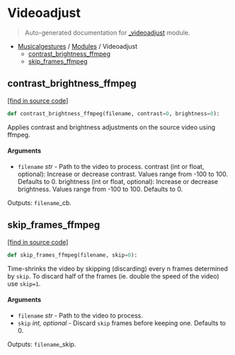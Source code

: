 # Videoadjust

> Auto-generated documentation for [_videoadjust](..\_videoadjust.py) module.

- [Musicalgestures](README.md#musicalgestures-index) / [Modules](MODULES.md#musicalgestures-modules) / Videoadjust
    - [contrast_brightness_ffmpeg](#contrast_brightness_ffmpeg)
    - [skip_frames_ffmpeg](#skip_frames_ffmpeg)

## contrast_brightness_ffmpeg

[[find in source code]](..\_videoadjust.py#L6)

```python
def contrast_brightness_ffmpeg(filename, contrast=0, brightness=0):
```

Applies contrast and brightness adjustments on the source video using ffmpeg.

#### Arguments

- `filename` *str* - Path to the video to process.
contrast (int or float, optional): Increase or decrease contrast. Values range from -100 to 100. Defaults to 0.
brightness (int or float, optional): Increase or decrease brightness. Values range from -100 to 100. Defaults to 0.

Outputs:
    `filename`_cb.<file extension>

## skip_frames_ffmpeg

[[find in source code]](..\_videoadjust.py#L54)

```python
def skip_frames_ffmpeg(filename, skip=0):
```

Time-shrinks the video by skipping (discarding) every n frames determined by `skip`. To discard half of the frames (ie. double the speed of the video) use `skip=1`.

#### Arguments

- `filename` *str* - Path to the video to process.
- `skip` *int, optional* - Discard `skip` frames before keeping one. Defaults to 0.

Outputs:
    `filename`_skip.<file extension>
